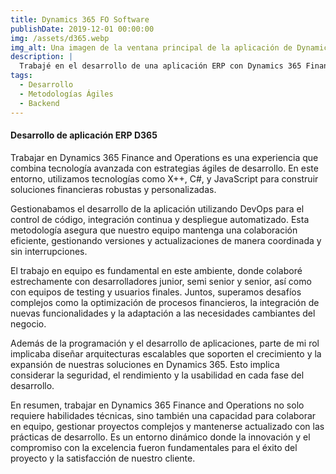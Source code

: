```yaml
---
title: Dynamics 365 FO Software
publishDate: 2019-12-01 00:00:00
img: /assets/d365.webp
img_alt: Una imagen de la ventana principal de la aplicación de Dynamics
description: |
  Trabajé en el desarrollo de una aplicación ERP con Dynamics 365 Finance & Operations, en donde aprendí teconologías como X++ y C++, nuevas metodologías y desarrollé mis habilidades para trabajar en equipo
tags:
  - Desarrollo
  - Metodologías Ágiles
  - Backend
---
```


#### Desarrollo de aplicación ERP D365

Trabajar en Dynamics 365 Finance and Operations es una experiencia que combina tecnología avanzada con estrategias ágiles de desarrollo. En este entorno, utilizamos tecnologías como X++, C#, y JavaScript para construir soluciones financieras robustas y personalizadas.

Gestionabamos el desarrollo de la aplicación utilizando DevOps para el control de código, integración continua y despliegue automatizado. Esta metodología asegura que nuestro equipo mantenga una colaboración eficiente, gestionando versiones y actualizaciones de manera coordinada y sin interrupciones.

El trabajo en equipo es fundamental en este ambiente, donde colaboré estrechamente con desarrolladores junior, semi senior y senior, así como con equipos de testing y usuarios finales. Juntos, superamos desafíos complejos como la optimización de procesos financieros, la integración de nuevas funcionalidades y la adaptación a las necesidades cambiantes del negocio.

Además de la programación y el desarrollo de aplicaciones, parte de mi rol implicaba diseñar arquitecturas escalables que soporten el crecimiento y la expansión de nuestras soluciones en Dynamics 365. Esto implica considerar la seguridad, el rendimiento y la usabilidad en cada fase del desarrollo.

En resumen, trabajar en Dynamics 365 Finance and Operations no solo requiere habilidades técnicas, sino también una capacidad para colaborar en equipo, gestionar proyectos complejos y mantenerse actualizado con las prácticas de desarrollo. Es un entorno dinámico donde la innovación y el compromiso con la excelencia fueron fundamentales para el éxito del proyecto y la satisfacción de nuestro cliente.







